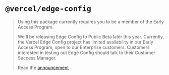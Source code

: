 # `@vercel/edge-config`

> Using this package currently requires you to be a member of the Early Access Program.
>
> We'll be releasing Edge Config to Public Beta later this year. Currently, the Vercel Edge Config project has limited availability in our Early Access Program, open to our Enterprise customers. Customers interested in testing out Edge Config should talk to their Customer Success Manager.
>
> Read the [announcement](https://vercel.com/blog/edge-config-ultra-low-latency-data-at-the-edge)

